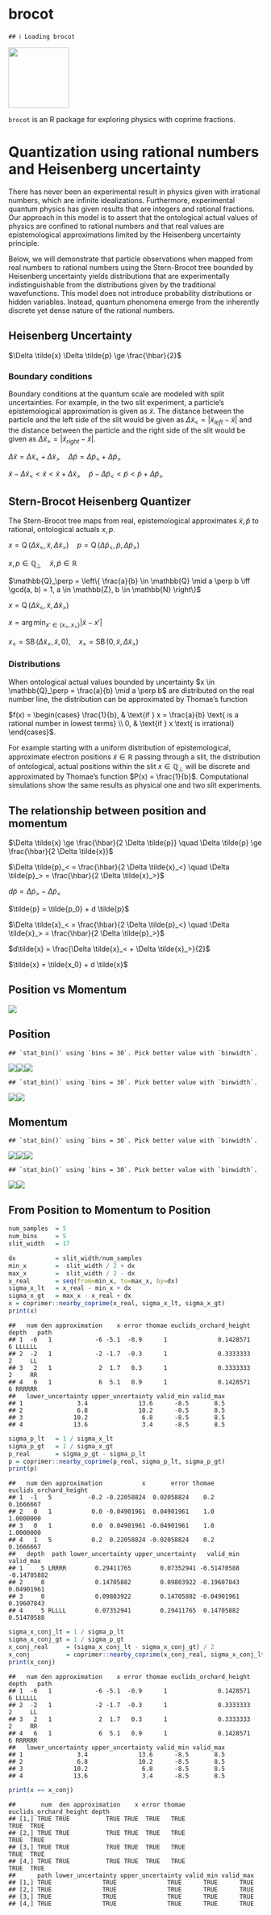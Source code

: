 brocot
================

    ## ℹ Loading brocot

<img src="man/figures/brocot_logo.png" data-align="right" width="120" />

`brocot` is an R package for exploring physics with coprime fractions.

# Quantization using rational numbers and Heisenberg uncertainty

There has never been an experimental result in physics given with
irrational numbers, which are infinite idealizations. Furthermore,
experimental quantum physics has given results that are integers and
rational fractions. Our approach in this model is to assert that the
ontological actual values of physics are confined to rational numbers
and that real values are epistemological approximations limited by the
Heisenberg uncertainty principle.

Below, we will demonstrate that particle observations when mapped from
real numbers to rational numbers using the Stern-Brocot tree bounded by
Heisenberg uncertainty yields distributions that are experimentally
indistinguishable from the distributions given by the traditional
wavefunctions. This model does not introduce probability distributions
or hidden variables. Instead, quantum phenomena emerge from the
inherently discrete yet dense nature of the rational numbers.

## Heisenberg Uncertainty

$\Delta \tilde{x} \Delta \tilde{p} \ge \frac{\hbar}{2}$

### Boundary conditions

Boundary conditions at the quantum scale are modeled with split
uncertainties. For example, in the two slit experiment, a particle’s
epistemological approximation is given as $\tilde{x}$. The distance
between the particle and the left side of the slit would be given as
$\Delta \tilde{x}_< =  |\tilde{x}_{left} - \tilde{x}|$ and the distance
between the particle and the right side of the slit would be given as
$\Delta \tilde{x}_> =  |\tilde{x}_{right} - \tilde{x}|$.

$\Delta \tilde{x} = \Delta \tilde{x}_< + \Delta \tilde{x}_> \quad \Delta \tilde{p} = \Delta \tilde{p}_< + \Delta \tilde{p}_>$

$\tilde{x} - \Delta \tilde{x}_< \lt \tilde{x} \lt \tilde{x} + \Delta \tilde{x}_> \quad \tilde{p} - \Delta \tilde{p}_< \lt \tilde{p} \lt \tilde{p} + \Delta \tilde{p}_>$

## Stern-Brocot Heisenberg Quantizer

The Stern-Brocot tree maps from real, epistemological approximates
$\tilde{x}, \tilde{p}$ to rational, ontological actuals $x, p$.

$x = \operatorname{Q}(\Delta \tilde{x}_<, \tilde{x}, \Delta \tilde{x}_>) \quad p = \operatorname{Q}(\Delta \tilde{p}_<, \tilde{p}, \Delta \tilde{p}_>)$

$x,p \in \mathbb{Q}_\perp \quad \tilde{x}, \tilde{p} \in \mathbb{R}$

$\mathbb{Q}_\perp = \left\{ \frac{a}{b} \in \mathbb{Q} \mid a \perp b \iff \gcd(a, b) = 1, a \in \mathbb{Z}, b \in \mathbb{N} \right\}$

$x = \operatorname{Q}(\Delta \tilde{x}_<, \tilde{x}, \Delta \tilde{x}_>)$

$x = \arg\min_{x' \in \{x_<, x_>\}} |\tilde{x} - x'|$

$x_< = \operatorname{SB}(\Delta \tilde{x}_<, \tilde{x}, 0), \quad x_> = \operatorname{SB}(0, \tilde{x}, \Delta \tilde{x}_>)$

### Distributions

When ontological actual values bounded by uncertainty
$x \in \mathbb{Q}_\perp = \frac{a}{b} \mid a \perp b$ are distributed on
the real number line, the distribution can be approximated by Thomae’s
function

$f(x) = \begin{cases} \frac{1}{b}, & \text{if } x = \frac{a}{b} \text{ is a rational number in lowest terms} \\ 0, & \text{if } x \text{ is irrational} \end{cases}$.

For example starting with a uniform distribution of epistemological,
approximate electron positions $\tilde{x} \in \mathbb{R}$ passing
through a slit, the distribution of ontological, actual positions within
the slit $x \in \mathbb{Q}_\perp$ will be discrete and approximated by
Thomae’s function $P(x) = \frac{1}{b}$. Computational simulations show
the same results as physical one and two slit experiments.

## The relationship between position and momentum

$\Delta \tilde{x} \ge \frac{\hbar}{2 \Delta \tilde{p}} \quad \Delta \tilde{p} \ge \frac{\hbar}{2 \Delta \tilde{x}}$

$\Delta \tilde{p}_< = \frac{\hbar}{2 \Delta \tilde{x}_<} \quad \Delta \tilde{p}_> = \frac{\hbar}{2 \Delta \tilde{x}_>}$

$d\tilde{p} = \Delta \tilde{p}_> - \Delta \tilde{p}_<$

$\tilde{p} = \tilde{p_0} + d \tilde{p}$

$\Delta \tilde{x}_< = \frac{\hbar}{2 \Delta \tilde{p}_<} \quad \Delta \tilde{x}_> = \frac{\hbar}{2 \Delta \tilde{p}_>}$

$d\tilde{x} = \frac{\Delta \tilde{x}_< + \Delta \tilde{x}_>}{2}$

$\tilde{x} = \tilde{x_0} + d \tilde{x}$

## Position vs Momentum

![](README_files/figure-gfm/unnamed-chunk-3-1.png)<!-- -->

## Position

    ## `stat_bin()` using `bins = 30`. Pick better value with `binwidth`.

![](README_files/figure-gfm/unnamed-chunk-4-1.png)<!-- -->![](README_files/figure-gfm/unnamed-chunk-4-2.png)<!-- -->![](README_files/figure-gfm/unnamed-chunk-4-3.png)<!-- -->

    ## `stat_bin()` using `bins = 30`. Pick better value with `binwidth`.

![](README_files/figure-gfm/unnamed-chunk-4-4.png)<!-- -->![](README_files/figure-gfm/unnamed-chunk-4-5.png)<!-- -->

## Momentum

    ## `stat_bin()` using `bins = 30`. Pick better value with `binwidth`.

![](README_files/figure-gfm/unnamed-chunk-5-1.png)<!-- -->![](README_files/figure-gfm/unnamed-chunk-5-2.png)<!-- -->![](README_files/figure-gfm/unnamed-chunk-5-3.png)<!-- -->

    ## `stat_bin()` using `bins = 30`. Pick better value with `binwidth`.

![](README_files/figure-gfm/unnamed-chunk-5-4.png)<!-- -->![](README_files/figure-gfm/unnamed-chunk-5-5.png)<!-- -->

## From Position to Momentum to Position

``` r
num_samples  = 5
num_bins     = 5
slit_width   = 17

dx           = slit_width/num_samples
min_x        = -slit_width / 2 + dx
max_x        =  slit_width / 2 - dx
x_real       = seq(from=min_x, to=max_x, by=dx)
sigma_x_lt   = x_real - min_x + dx
sigma_x_gt   = max_x - x_real + dx
x = coprimer::nearby_coprime(x_real, sigma_x_lt, sigma_x_gt)
print(x)
```

    ##   num den approximation    x error thomae euclids_orchard_height depth   path
    ## 1  -6   1            -6 -5.1  -0.9      1              0.1428571     6 LLLLLL
    ## 2  -2   1            -2 -1.7  -0.3      1              0.3333333     2     LL
    ## 3   2   1             2  1.7   0.3      1              0.3333333     2     RR
    ## 4   6   1             6  5.1   0.9      1              0.1428571     6 RRRRRR
    ##   lower_uncertainty upper_uncertainty valid_min valid_max
    ## 1               3.4              13.6      -8.5       8.5
    ## 2               6.8              10.2      -8.5       8.5
    ## 3              10.2               6.8      -8.5       8.5
    ## 4              13.6               3.4      -8.5       8.5

``` r
sigma_p_lt   = 1 / sigma_x_lt
sigma_p_gt   = 1 / sigma_x_gt
p_real       = sigma_p_gt - sigma_p_lt
p = coprimer::nearby_coprime(p_real, sigma_p_lt, sigma_p_gt)
print(p)
```

    ##   num den approximation           x       error thomae euclids_orchard_height
    ## 1  -1   5          -0.2 -0.22058824  0.02058824    0.2              0.1666667
    ## 2   0   1           0.0 -0.04901961  0.04901961    1.0              1.0000000
    ## 3   0   1           0.0  0.04901961 -0.04901961    1.0              1.0000000
    ## 4   1   5           0.2  0.22058824 -0.02058824    0.2              0.1666667
    ##   depth  path lower_uncertainty upper_uncertainty   valid_min   valid_max
    ## 1     5 LRRRR        0.29411765        0.07352941 -0.51470588 -0.14705882
    ## 2     0              0.14705882        0.09803922 -0.19607843  0.04901961
    ## 3     0              0.09803922        0.14705882 -0.04901961  0.19607843
    ## 4     5 RLLLL        0.07352941        0.29411765  0.14705882  0.51470588

``` r
sigma_x_conj_lt = 1 / sigma_p_lt
sigma_x_conj_gt = 1 / sigma_p_gt
x_conj_real     = (sigma_x_conj_lt - sigma_x_conj_gt) / 2
x_conj          = coprimer::nearby_coprime(x_conj_real, sigma_x_conj_lt, sigma_x_conj_gt)
print(x_conj)
```

    ##   num den approximation    x error thomae euclids_orchard_height depth   path
    ## 1  -6   1            -6 -5.1  -0.9      1              0.1428571     6 LLLLLL
    ## 2  -2   1            -2 -1.7  -0.3      1              0.3333333     2     LL
    ## 3   2   1             2  1.7   0.3      1              0.3333333     2     RR
    ## 4   6   1             6  5.1   0.9      1              0.1428571     6 RRRRRR
    ##   lower_uncertainty upper_uncertainty valid_min valid_max
    ## 1               3.4              13.6      -8.5       8.5
    ## 2               6.8              10.2      -8.5       8.5
    ## 3              10.2               6.8      -8.5       8.5
    ## 4              13.6               3.4      -8.5       8.5

``` r
print(x == x_conj)
```

    ##       num  den approximation    x error thomae euclids_orchard_height depth
    ## [1,] TRUE TRUE          TRUE TRUE  TRUE   TRUE                   TRUE  TRUE
    ## [2,] TRUE TRUE          TRUE TRUE  TRUE   TRUE                   TRUE  TRUE
    ## [3,] TRUE TRUE          TRUE TRUE  TRUE   TRUE                   TRUE  TRUE
    ## [4,] TRUE TRUE          TRUE TRUE  TRUE   TRUE                   TRUE  TRUE
    ##      path lower_uncertainty upper_uncertainty valid_min valid_max
    ## [1,] TRUE              TRUE              TRUE      TRUE      TRUE
    ## [2,] TRUE              TRUE              TRUE      TRUE      TRUE
    ## [3,] TRUE              TRUE              TRUE      TRUE      TRUE
    ## [4,] TRUE              TRUE              TRUE      TRUE      TRUE
